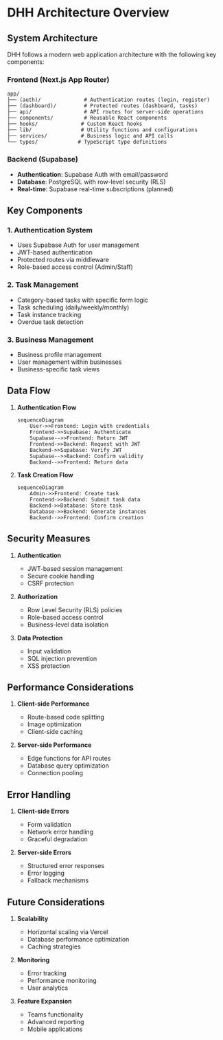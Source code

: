 # DHH Architecture Overview

## System Architecture

DHH follows a modern web application architecture with the following key components:

### Frontend (Next.js App Router)
```
app/
├── (auth)/              # Authentication routes (login, register)
├── (dashboard)/         # Protected routes (dashboard, tasks)
├── api/                 # API routes for server-side operations
├── components/          # Reusable React components
├── hooks/              # Custom React hooks
├── lib/                # Utility functions and configurations
├── services/           # Business logic and API calls
└── types/             # TypeScript type definitions
```

### Backend (Supabase)
- **Authentication**: Supabase Auth with email/password
- **Database**: PostgreSQL with row-level security (RLS)
- **Real-time**: Supabase real-time subscriptions (planned)

## Key Components

### 1. Authentication System
- Uses Supabase Auth for user management
- JWT-based authentication
- Protected routes via middleware
- Role-based access control (Admin/Staff)

### 2. Task Management
- Category-based tasks with specific form logic
- Task scheduling (daily/weekly/monthly)
- Task instance tracking
- Overdue task detection

### 3. Business Management
- Business profile management
- User management within businesses
- Business-specific task views

## Data Flow

1. **Authentication Flow**
   ```mermaid
   sequenceDiagram
       User->>Frontend: Login with credentials
       Frontend->>Supabase: Authenticate
       Supabase-->>Frontend: Return JWT
       Frontend->>Backend: Request with JWT
       Backend->>Supabase: Verify JWT
       Supabase-->>Backend: Confirm validity
       Backend-->>Frontend: Return data
   ```

2. **Task Creation Flow**
   ```mermaid
   sequenceDiagram
       Admin->>Frontend: Create task
       Frontend->>Backend: Submit task data
       Backend->>Database: Store task
       Database->>Backend: Generate instances
       Backend-->>Frontend: Confirm creation
   ```

## Security Measures

1. **Authentication**
   - JWT-based session management
   - Secure cookie handling
   - CSRF protection

2. **Authorization**
   - Row Level Security (RLS) policies
   - Role-based access control
   - Business-level data isolation

3. **Data Protection**
   - Input validation
   - SQL injection prevention
   - XSS protection

## Performance Considerations

1. **Client-side Performance**
   - Route-based code splitting
   - Image optimization
   - Client-side caching

2. **Server-side Performance**
   - Edge functions for API routes
   - Database query optimization
   - Connection pooling

## Error Handling

1. **Client-side Errors**
   - Form validation
   - Network error handling
   - Graceful degradation

2. **Server-side Errors**
   - Structured error responses
   - Error logging
   - Fallback mechanisms

## Future Considerations

1. **Scalability**
   - Horizontal scaling via Vercel
   - Database performance optimization
   - Caching strategies

2. **Monitoring**
   - Error tracking
   - Performance monitoring
   - User analytics

3. **Feature Expansion**
   - Teams functionality
   - Advanced reporting
   - Mobile applications 